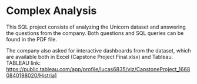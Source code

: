 # Complex Analysis

This SQL project consists of analyzing the Unicorn dataset and answering the questions from the company. Both questions and SQL queries can be found in the PDF file.

The company also asked for interactive dashboards from the dataset, which are available both in Excel (Capstone Project Final.xlsx) and Tableau.
TABLEAU link: https://public.tableau.com/app/profile/lucas6835/viz/CapstoneProject_16680840198020/Histria1
